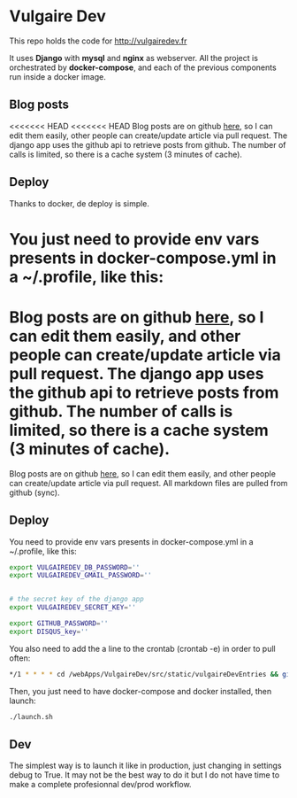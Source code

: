 # Vulgaire Dev

This repo holds the code for http://vulgairedev.fr

It uses **Django** with **mysql** and **nginx** as webserver.
All the project is orchestrated by **docker-compose**, and each of the previous components run inside a docker image.

## Blog posts

<<<<<<< HEAD
<<<<<<< HEAD
Blog posts are on github [here](https://github.com/Romathonat/vulgaireDevEntries), so I can edit them easily, other people can create/update article via pull request. The django app uses the github api to retrieve posts from github. The number of calls is limited, so there is a cache system (3 minutes of cache).

## Deploy

Thanks to docker, de deploy is simple.

You just need to provide env vars presents in docker-compose.yml in a ~/.profile, like this:
=======
Blog posts are on github [here](https://github.com/Romathonat/vulgaireDevEntries), so I can edit them easily, and other people can create/update article via pull request. The django app uses the github api to retrieve posts from github. The number of calls is limited, so there is a cache system (3 minutes of cache).
=======
Blog posts are on github [here](https://github.com/Romathonat/vulgaireDevEntries), so I can edit them easily, and other people can create/update article via pull request. All markdown files are pulled from github (sync). 

## Deploy

You need to provide env vars presents in docker-compose.yml in a ~/.profile, like this:

``` bash
export VULGAIREDEV_DB_PASSWORD=''
export VULGAIREDEV_GMAIL_PASSWORD=''


# the secret key of the django app
export VULGAIREDEV_SECRET_KEY=''

export GITHUB_PASSWORD=''
export DISQUS_key=''
```

You also need to add the a line to the crontab (crontab -e) in order to pull often:

``` bash
*/1 * * * * cd /webApps/VulgaireDev/src/static/vulgaireDevEntries && git pull
```



Then, you just need to have docker-compose and docker installed, then launch:
``` bash
./launch.sh
``` 

## Dev
The simplest way is to launch it like in production, just changing in settings debug to True.
It may not be the best way to do it but I do not have time to make a complete profesionnal dev/prod workflow.
